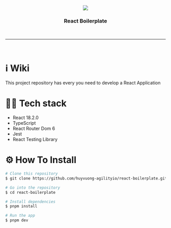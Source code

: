 <div align='center'>
<img src='https://cdn.hashnode.com/res/hashnode/image/upload/v1647490619965/P1dsNgj-f1.png'>
</div>

<div align='center'>
  
### React Boilerplate
  
<br />
  
</div>

---

<br />

# ℹ️ Wiki

This project repository has every you need to develop a React Application

# 👨‍💻 Tech stack

- React 18.2.0
- TypeScript
- React Router Dom 6
- Jest
- React Testing Library

# ⚙️ How To Install

```bash
# Clone this repository
$ git clone https://github.com/huyvuong-agilityio/react-boilerplate.git

# Go into the repository
$ cd react-boilerplate

# Install dependencies
$ pnpm install

# Run the app
$ pnpm dev
```
